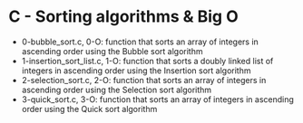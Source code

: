 # C - Sorting algorithms & Big O
* 0-bubble_sort.c, 0-O: function that sorts an array of integers in ascending order using the Bubble sort algorithm
* 1-insertion_sort_list.c, 1-O: function that sorts a doubly linked list of integers in ascending order using the Insertion sort algorithm
* 2-selection_sort.c, 2-O: function that sorts an array of integers in ascending order using the Selection sort algorithm
* 3-quick_sort.c, 3-O:  function that sorts an array of integers in ascending order using the Quick sort algorithm

